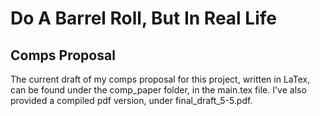 # Do A Barrel Roll, But In Real Life

## Comps Proposal
The current draft of my comps proposal for this project, written in LaTex, can be found under the comp_paper folder, in the main.tex file. I've also provided a compiled pdf version, under final_draft_5-5.pdf.
